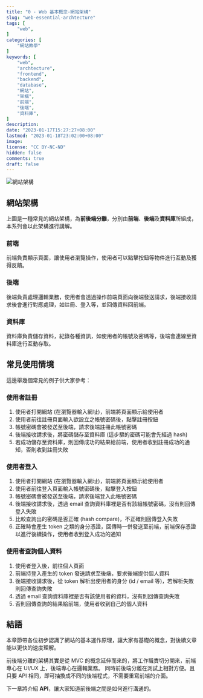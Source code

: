```yaml
---
title: "0 - Web 基本概念-網站架構"
slug: "web-essential-archtecture"
tags: [
    "web",
]
categories: [
    "網站教學"
]
keywords: [
    "web",
    "archtecture",
    "frontend",
    "backend",
    "database",
    "網站",
    "架構",
    "前端",
    "後端",
    "資料庫",
]
description:
date: "2023-01-17T15:27:27+08:00"
lastmod: "2023-01-18T23:02:00+08:00"
image:
license: "CC BY-NC-ND"
hidden: false
comments: true
draft: false
---
```


![網站架構](https://i.imgur.com/W1j7pOq.png)

## 網站架構

上圖是一種常見的網站架構，為**前後端分離**，分別由**前端**、**後端**及**資料庫**所組成，本系列會以此架構進行講解。

### 前端

前端負責顯示頁面，讓使用者瀏覽操作，使用者可以點擊按鈕等物件進行互動及獲得反饋。

### 後端

後端負責處理邏輯業務，使用者會透過操作前端頁面向後端發送請求，後端接收請求後會進行對應處理，如註冊、登入等，並回傳資料回前端。

### 資料庫

資料庫負責儲存資料，紀錄各種資訊，如使用者的帳號及密碼等，後端會連線至資料庫進行互動存取。

## 常見使用情境

這邊舉幾個常見的例子供大家參考：

### 使用者註冊

1. 使用者打開網站 (在瀏覽器輸入網址)，前端將頁面顯示給使用者
2. 使用者前往註冊頁面輸入欲設立之帳號密碼後，點擊註冊按鈕
3. 帳號密碼會被發送至後端，請求後端註冊此帳號密碼
4. 後端接收請求後，將密碼儲存至資料庫 (這步驟的密碼可能會先經過 hash)
5. 若成功儲存至資料庫，則回傳成功的結果給前端，使用者收到註冊成功的通知，否則收到註冊失敗

### 使用者登入

1. 使用者打開網站 (在瀏覽器輸入網址)，前端將頁面顯示給使用者
2. 使用者前往登入頁面輸入帳號密碼後，點擊登入按鈕
3. 帳號密碼會被發送至後端，請求後端登入此帳號密碼
4. 後端接收請求後，透過 email 查詢資料庫裡是否有該組帳號密碼，沒有則回傳登入失敗
5. 比較查詢出的密碼是否正確 (hash compare)，不正確則回傳登入失敗
6. 正確時會產生 token 之類的身分憑證，回傳時一併發送至前端，前端保存憑證以進行後續操作，使用者收到登入成功的通知

### 使用者查詢個人資料

1. 使用者登入後，前往個人頁面
2. 前端持登入產生的 token 發送請求至後端，要求後端提供個人資料
3. 後端接收請求後，從 token 解析出使用者的身分 (id / email 等)，若解析失敗則回傳查詢失敗
4. 透過 email 查詢資料庫裡是否有該使用者的資料，沒有則回傳查詢失敗
5. 否則回傳查詢的結果給前端，使用者收到自己的個人資料

## 結語

本章節帶各位初步認識了網站的基本運作原理，讓大家有基礎的概念，對後續文章能以更快的速度理解。

前後端分離的架構其實是從 MVC 的概念延伸而來的，將工作職責切分開來，前端專心在 UI/UX 上，後端專心在邏輯業務。
同時前後端分離在測試上相對方便。且只要 API 相同，即可抽換成不同的後端程式，不需要重寫前端的介面。

下一章將介紹 **API**，讓大家知道前後端之間是如何進行溝通的。
